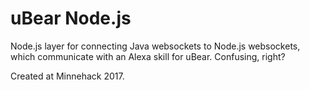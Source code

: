 # uBear Node.js 
Node.js layer for connecting Java websockets to Node.js websockets, which communicate with an Alexa skill for uBear. Confusing, right?

Created at Minnehack 2017.
